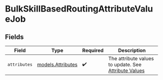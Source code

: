 # BulkSkillBasedRoutingAttributeValueJob


## Fields

| Field                                                                     | Type                                                                      | Required                                                                  | Description                                                               |
| ------------------------------------------------------------------------- | ------------------------------------------------------------------------- | ------------------------------------------------------------------------- | ------------------------------------------------------------------------- |
| `attributes`                                                              | [models.Attributes](../models/attributes.md)                              | :heavy_check_mark:                                                        | The attribute values to update. See [Attribute Values](#attribute-values) |